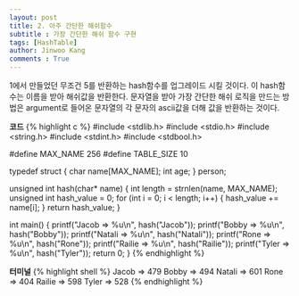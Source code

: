 ```yaml
---
layout: post
title: 2. 아주 간단한 해쉬함수
subtitle : 가장 간단한 해쉬 함수 구현
tags: [HashTable]
author: Jinwoo Kang
comments : True
---
```


1에서 만들었던 무조건 5를 반환하는 hash함수를 업그레이드 시킬 것이다. 이 hash함수는 이름을 받아 해쉬값을 반환한다. 문자열을 받아 가장 간단한 해쉬 로직을 만드는 방법은 argument로 들어온 문자열의 각 문자의 ascii값을 더해 값을 반환하는 것이다.

**코드**
{% highlight c %}
#include <stdlib.h>
#include <stdio.h>
#include <string.h>
#include <stdint.h>
#include <stdbool.h>

#define MAX_NAME 256
#define TABLE_SIZE 10

typedef struct {
    char name[MAX_NAME];
    int age;
} person;

unsigned int hash(char* name) {
    int length = strnlen(name, MAX_NAME);
    unsigned int hash_value = 0;
    for (int i = 0; i < length; i++) {
        hash_value += name[i];
    }
    return hash_value;
}

int main() {
    printf("Jacob => %u\n", hash("Jacob"));
    printf("Bobby => %u\n", hash("Bobby"));
    printf("Natali => %u\n", hash("Natali"));
    printf("Rone => %u\n", hash("Rone"));
    printf("Railie => %u\n", hash("Railie"));
    printf("Tyler => %u\n", hash("Tyler"));
    return 0;
}
{% endhighlight %}


**터미널**
{% highlight shell %}
Jacob => 479
Bobby => 494
Natali => 601
Rone => 404
Railie => 598
Tyler => 528
{% endhighlight %}